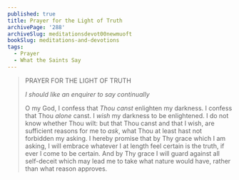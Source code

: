 ```yaml
---
published: true
title: Prayer for the Light of Truth
archivePage: '288'
archiveSlug: meditationsdevot00newmuoft
bookSlug: meditations-and-devotions
tags:
  - Prayer
  - What the Saints Say
---
```


> PRAYER FOR THE LIGHT OF TRUTH
> 
> *I should like an enquirer to say continually*
> 
> O my God, I confess that *Thou canst* enlighten my darkness. I confess that Thou *alone* canst. I *wish* my darkness to be enlightened. I do not know whether Thou wilt: but that Thou canst and that I wish, are sufficient reasons for me to *ask*, what Thou at least hast not forbidden my asking. I hereby promise that by Thy grace which I am asking, I will embrace whatever I at length feel certain is the truth, if ever I come to be certain. And by Thy grace I will guard against all self-deceit which may lead me to take what nature would have, rather than what reason approves.
